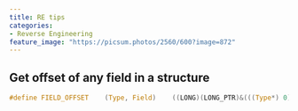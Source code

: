 ```yaml
---
title: RE tips
categories:
- Reverse Engineering
feature_image: "https://picsum.photos/2560/600?image=872"
---
```

<!-- more -->

## Get offset of any field in a structure

```c
#define FIELD_OFFSET	(Type, Field)	 ((LONG)(LONG_PTR)&(((Type*) 0)->Field))
```

